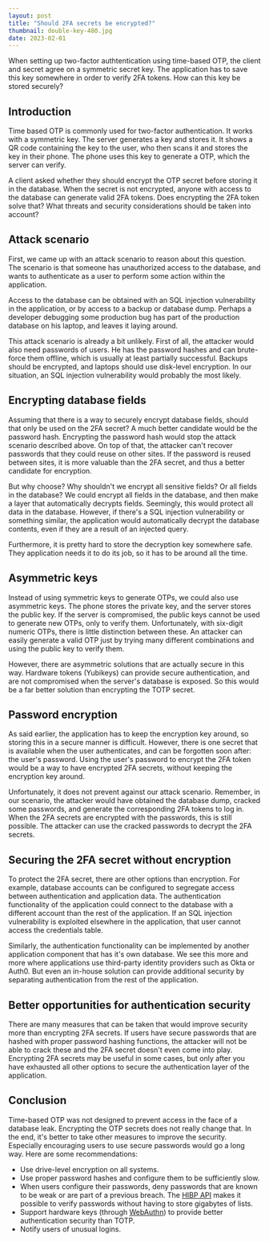 ```yaml
---
layout: post
title: "Should 2FA secrets be encrypted?"
thumbnail: double-key-480.jpg
date: 2023-02-01
---
```


When setting up two-factor authtentication using time-based OTP, the client and secret agree on a symmetric secret key. The application has to save this key somewhere in order to verify 2FA tokens. How can this key be stored securely?

<!-- Photo source: https://pixabay.com/nl/photos/berlijn-toets-sleutel-sluiten-zeker-96225/ -->

## Introduction

Time based OTP is commonly used for two-factor authentication. It works with a symmetric key. The server generates a key and stores it. It shows a QR code containing the key to the user, who then scans it and stores the key in their phone. The phone uses this key to generate a OTP, which the server can verify.

A client asked whether they should encrypt the OTP secret before storing it in the database. When the secret is not encrypted, anyone with access to the database can generate valid 2FA tokens. Does encrypting the 2FA token solve that? What threats and security considerations should be taken into account?

## Attack scenario

First, we came up with an attack scenario to reason about this question. The scenario is that someone has unauthorized access to the database, and wants to authenticate as a user to perform some action within the application.

Access to the database can be obtained with an SQL injection vulnerability in the application, or by access to a backup or database dump. Perhaps a developer debugging some production bug has part of the production database on his laptop, and leaves it laying around.

This attack scenario is already a bit unlikely. First of all, the attacker would also need passwords of users. He has the password hashes and can brute-force them offline, which is usually at least partially successful. Backups should be encrypted, and laptops should use disk-level encryption. In our situation, an SQL injection vulnerability would probably the most likely.

## Encrypting database fields

Assuming that there is a way to securely encrypt database fields, should that only be used on the 2FA secret? A much better candidate would be the password hash. Encrypting the password hash would stop the attack scenario described above. On top of that, the attacker can't recover passwords that they could reuse on other sites. If the password is reused between sites, it is more valuable than the 2FA secret, and thus a better candidate for encryption.

But why choose? Why shouldn't we encrypt all sensitive fields? Or all fields in the database? We could encrypt all fields in the database, and then make a layer that automatically decrypts fields. Seemingly, this would protect all data in the database. However, if there's a SQL injection vulnerability or something similar, the application would automatically decrypt the database contents, even if they are a result of an injected query.

Furthermore, it is pretty hard to store the decryption key somewhere safe. They application needs it to do its job, so it has to be around all the time.

## Asymmetric keys

Instead of using symmetric keys to generate OTPs, we could also use asymmetric keys. The phone stores the private key, and the server stores the public key. If the server is compromised, the public keys cannot be used to generate new OTPs, only to verify them. Unfortunately, with six-digit numeric OTPs, there is little distinction between these. An attacker can easily generate a valid OTP just by trying many different combinations and using the public key to verify them.

However, there are asymmetric solutions that are actually secure in this way. Hardware tokens (Yubikeys) can provide secure authentication, and are not compromised when the server's database is exposed. So this would be a far better solution than encrypting the TOTP secret.

## Password encryption

As said earlier, the application has to keep the encryption key around, so storing this in a secure manner is difficult. However, there is one secret that is available when the user authenticates, and can be forgotten soon after: the user's password. Using the user's password to encrypt the 2FA token would be a way to have encrypted 2FA secrets, without keeping the encryption key around.

Unfortunately, it does not prevent against our attack scenario. Remember, in our scenario, the attacker would have obtained the database dump, cracked some passwords, and generate the corresponding 2FA tokens to log in. When the 2FA secrets are encrypted with the passwords, this is still possible. The attacker can use the cracked passwords to decrypt the 2FA secrets.

## Securing the 2FA secret without encryption

To protect the 2FA secret, there are other options than encryption. For example, database accounts can be configured to segregate access between authentication and application data. The authentication functionality of the application could connect to the database with a different account than the rest of the application. If an SQL injection vulnerability is exploited elsewhere in the application, that user cannot access the credentials table.

Similarly, the authentication functionality can be implemented by another application component that has it's own database. We see this more and more where applications use third-party identity providers such as Okta or Auth0. But even an in-house solution can provide additional security by separating authentication from the rest of the application.

## Better opportunities for authentication security

There are many measures that can be taken that would improve security more than encrypting 2FA secrets. If users have secure passwords that are hashed with proper password hashing functions, the attacker will not be able to crack these and the 2FA secret doesn't even come into play. Encrypting 2FA secrets may be useful in some cases, but only after you have exhausted all other options to secure the authentication layer of the application.

## Conclusion

Time-based OTP was not designed to prevent access in the face of a database leak. Encrypting the OTP secrets does not really change that. In the end, it's better to take other measures to improve the security. Especially encouraging users to use secure passwords would go a long way. Here are some recommendations:

* Use drive-level encryption on all systems.
* Use proper password hashes and configure them to be sufficiently slow.
* When users configure their passwords, deny passwords that are known to be weak or are part of a previous breach. The [HIBP API](https://haveibeenpwned.com/API/v3) makes it possible to verify passwords without having to store gigabytes of lists.
* Support hardware keys (through [WebAuthn](https://en.wikipedia.org/wiki/WebAuthn)) to provide better authentication security than TOTP.
* Notify users of unusual logins.
